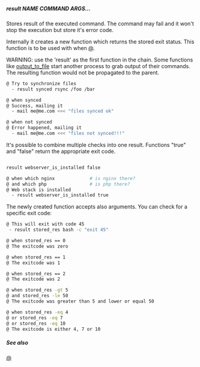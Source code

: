 ##### result NAME COMMAND ARGS...

Stores result of the executed command. The command may fail and it won't stop the execution but store it's error code.

Internally it creates a new function which returns the stored exit status. This function is to be used with when [@](@.md).

WARNING: use the 'result' as the first function in the chain. Some functions like [output_to_file](output_to_file.md) start another process to grab output of their commands.
The resulting function would not be propagated to the parent.

```bash
@ Try to synchronize files
  - result synced rsync /foo /bar

@ when synced
@ Success, mailing it
  - mail me@me.com <<< "files synced ok"

@ when not synced
@ Error happened, mailing it
  - mail me@me.com <<< "files not synced!!!"
```

It's possible to combine multiple checks into one result. Functions "true" and "false" return the appropriate exit code.

```bash

result webserver_is_installed false

@ when which nginx             # is nginx there?
@ and which php                # is php there?
@ Web stack is installed
  - result webserver_is_installed true
```

The newly created function accepts also arguments. You can check for a specific exit code:

```bash
@ This will exit with code 45
 - result stored_res bash -c "exit 45"

@ when stored_res == 0
@ The exitcode was zero

@ when stored_res == 1
@ The exitcode was 1

@ when stored_res == 2
@ The exitcode was 2

@ when stored_res -gt 5
@ and stored_res -le 50
@ The exitcode was greater than 5 and lower or equal 50

@ when stored_res -eq 4
@ or stored_res -eq 7
@ or stored_res -eq 10
@ The exitcode is either 4, 7 or 10
```

##### See also

[@](@.md)  
